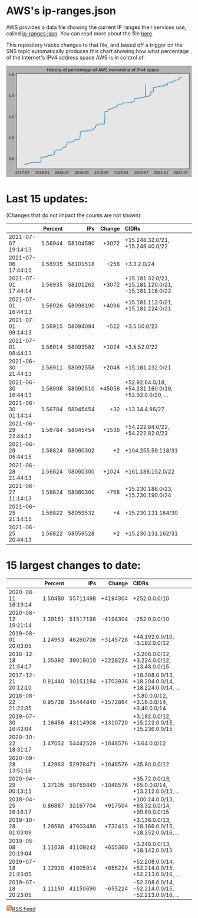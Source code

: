 # AWS's ip-ranges.json

AWS provides a data file showing the current IP ranges their
services use, called [ip-ranges.json](https://ip-ranges.amazonaws.com/ip-ranges.json).  You 
can read more about the file [here](https://docs.aws.amazon.com/general/latest/gr/aws-ip-ranges.html).

This repository tracks changes to that file, and based off a trigger on the SNS topic 
automatically produces this chart showing how what percentage of the Internet's IPv4 
address space AWS is in control of.

![History of AWS](history_count.svg)

# Last 15 updates:

(Changes that do not impact the counts are not shown)

| | Percent | IPs | Change | CIDRs |
| :--- | ---: | ---: | ---: | :--- |
| 2021-07-07 19:14:13 | 1.56944 | 58104590 | +3072 | +15.248.32.0/21, +15.248.40.0/22 |
| 2021-07-06 17:44:15 | 1.56935 | 58101518 | +256 | +3.3.2.0/24 |
| 2021-07-01 17:44:14 | 1.56935 | 58101262 | +3072 | +15.181.32.0/21, +15.181.120.0/21, -15.181.116.0/22 |
| 2021-07-01 16:44:13 | 1.56926 | 58098190 | +4096 | +15.181.112.0/21, +15.181.224.0/21 |
| 2021-07-01 09:14:13 | 1.56915 | 58094094 | +512 | +3.5.50.0/23 |
| 2021-07-01 08:44:13 | 1.56914 | 58093582 | +1024 | +3.5.52.0/22 |
| 2021-06-30 21:44:13 | 1.56911 | 58092558 | +2048 | +15.181.232.0/21 |
| 2021-06-30 16:44:13 | 1.56906 | 58090510 | +45056 | +52.92.64.0/18, +54.231.160.0/19, +52.92.0.0/20, ... |
| 2021-06-30 01:14:14 | 1.56784 | 58045454 | +32 | +13.34.4.96/27 |
| 2021-06-29 22:44:13 | 1.56784 | 58045454 | +1536 | +54.222.84.0/22, +54.222.82.0/23 |
| 2021-06-29 05:44:15 | 1.56824 | 58060302 | +2 | +104.255.59.118/31 |
| 2021-06-28 21:44:13 | 1.56824 | 58060300 | +1024 | +161.188.152.0/22 |
| 2021-06-27 11:14:13 | 1.56824 | 58060300 | +768 | +15.230.188.0/23, +15.230.190.0/24 |
| 2021-06-25 21:14:15 | 1.56822 | 58059532 | +4 | +15.230.131.164/30 |
| 2021-06-25 20:44:13 | 1.56822 | 58059528 | +2 | +15.230.131.162/31 |


# 15 largest changes to date:

| | Percent | IPs | Change | CIDRs |
| :--- | ---: | ---: | ---: | :--- |
| 2020-08-11 16:19:14 | 1.50480 | 55711498 | +4194304 | +252.0.0.0/10 |
| 2020-08-12 19:21:14 | 1.39151 | 51517198 | -4194304 | -252.0.0.0/10 |
| 2019-08-01 20:03:05 | 1.24953 | 46260706 | +3145728 | +44.192.0.0/10, -3.192.0.0/12 |
| 2018-12-18 21:54:17 | 1.05392 | 39019010 | +2228224 | +3.208.0.0/12, +3.224.0.0/12, +13.48.0.0/15 |
| 2017-12-21 20:12:10 | 0.81440 | 30151184 | +1703936 | +18.208.0.0/13, +18.204.0.0/14, +18.224.0.0/14, ... |
| 2018-08-22 21:22:35 | 0.95738 | 35444840 | +1572864 | +3.80.0.0/12, +3.16.0.0/14, +3.40.0.0/14 |
| 2019-07-30 16:43:04 | 1.16456 | 43114908 | +1310720 | +3.192.0.0/12, +15.222.0.0/15, +15.236.0.0/15 |
| 2020-10-22 18:31:17 | 1.47052 | 54442529 | +1048576 | +3.64.0.0/12 |
| 2020-09-28 13:51:16 | 1.42963 | 52928471 | +1048576 | +35.80.0.0/12 |
| 2020-04-29 00:13:11 | 1.37105 | 50759849 | +1048576 | +35.72.0.0/13, +65.0.0.0/14, +13.212.0.0/15, ... |
| 2018-04-25 16:16:17 | 0.86887 | 32167704 | +917504 | +100.24.0.0/13, +63.32.0.0/14, +99.80.0.0/15 |
| 2019-10-28 01:03:09 | 1.28580 | 47603480 | +732413 | +3.136.0.0/13, +18.166.0.0/15, +18.252.0.0/16, ... |
| 2019-05-08 20:19:04 | 1.11038 | 41109242 | +655360 | +3.248.0.0/13, +18.142.0.0/15 |
| 2019-07-18 21:23:05 | 1.12920 | 41805914 | +655224 | +52.208.0.0/14, +52.214.0.0/15, +52.213.0.0/16, ... |
| 2019-07-18 20:23:05 | 1.11150 | 41150690 | -655224 | -52.208.0.0/14, -52.214.0.0/15, -52.213.0.0/16, ... |


[![RSS Icon](rss-icon.png)RSS Feed](https://raw.githubusercontent.com/seligman/aws-ip-ranges/master/rss.xml)
